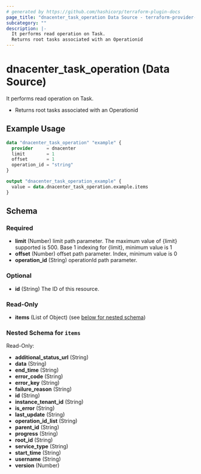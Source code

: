 ```yaml
---
# generated by https://github.com/hashicorp/terraform-plugin-docs
page_title: "dnacenter_task_operation Data Source - terraform-provider-dnacenter"
subcategory: ""
description: |-
  It performs read operation on Task.
  Returns root tasks associated with an Operationid
---
```


# dnacenter_task_operation (Data Source)

It performs read operation on Task.

- Returns root tasks associated with an Operationid

## Example Usage

```terraform
data "dnacenter_task_operation" "example" {
  provider     = dnacenter
  limit        = 1
  offset       = 1
  operation_id = "string"
}

output "dnacenter_task_operation_example" {
  value = data.dnacenter_task_operation.example.items
}
```

<!-- schema generated by tfplugindocs -->
## Schema

### Required

- **limit** (Number) limit path parameter. The maximum value of {limit} supported is 500. 
 Base 1 indexing for {limit}, minimum value is 1
- **offset** (Number) offset path parameter. Index, minimum value is 0
- **operation_id** (String) operationId path parameter.

### Optional

- **id** (String) The ID of this resource.

### Read-Only

- **items** (List of Object) (see [below for nested schema](#nestedatt--items))

<a id="nestedatt--items"></a>
### Nested Schema for `items`

Read-Only:

- **additional_status_url** (String)
- **data** (String)
- **end_time** (String)
- **error_code** (String)
- **error_key** (String)
- **failure_reason** (String)
- **id** (String)
- **instance_tenant_id** (String)
- **is_error** (String)
- **last_update** (String)
- **operation_id_list** (String)
- **parent_id** (String)
- **progress** (String)
- **root_id** (String)
- **service_type** (String)
- **start_time** (String)
- **username** (String)
- **version** (Number)


